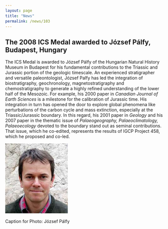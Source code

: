 ```yaml
---
layout: page
title: "News"
permalink: /news/103
---
```

## The 2008 ICS Medal awarded to József Pálfy, Budapest, Hungary

The ICS Medal is awarded to József Pálfy of the Hungarian Natural History Museum in Budapest for his fundamental contributions to the Triassic and Jurassic portion of the geologic timescale. An experienced stratigrapher and versatile paleontologist, József Palfy has led the integration of biostratigraphy, geochronology, magnetostratigraphy and chemostratigraphy to generate a highly refined understanding of the lower half of the Mesozoic. For example, his 2000 paper in *Canadian Journal of Earth Sciences* is a milestone for the calibration of Jurassic time. His integration in turn has opened the door to explore global phenomena like perturbations of the carbon cycle and mass extinction, especially at the Triassic/Jurassic boundary. In this regard, his 2001 paper in *Geology* and his 2007 paper in the thematic issue of *Palaeogeography, Palaeoclimatology, Palaeoecology* devoted to the boundary stand out as seminal contributions. That issue, which he co-edited, represents the results of IGCP Project 458, which he proposed and co-led.

<img src="/images/person-palfy.4.jpg" alt="" />

Caption for Photo: József Pálfy 
